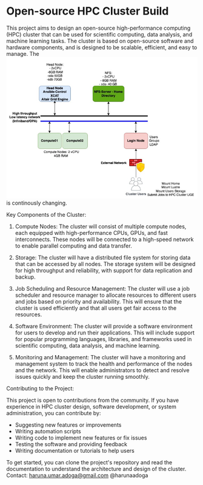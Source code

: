 # Open-source HPC Cluster Build

This project aims to design an open-source high-performance computing (HPC) cluster that can be used for scientific computing, data analysis, and machine learning tasks. The cluster is based on open-source software and hardware components, and is designed to be scalable, efficient, and easy to manage. The ![Cluster Topology](https://github.com/harunaadoga/hpc_cluster_build/blob/main/Cluster-Topology.jpg) is continously changing.

Key Components of the Cluster:

1. Compute Nodes: The cluster will consist of multiple compute nodes, each equipped with high-performance CPUs, GPUs, and fast interconnects. These nodes will be connected to a high-speed network to enable parallel computing and data transfer.

2. Storage: The cluster will have a distributed file system for storing data that can be accessed by all nodes. The storage system will be designed for high throughput and reliability, with support for data replication and backup.

3. Job Scheduling and Resource Management: The cluster will use a job scheduler and resource manager to allocate resources to different users and jobs based on priority and availability. This will ensure that the cluster is used efficiently and that all users get fair access to the resources.

4. Software Environment: The cluster will provide a software environment for users to develop and run their applications. This will include support for popular programming languages, libraries, and frameworks used in scientific computing, data analysis, and machine learning.

5. Monitoring and Management: The cluster will have a monitoring and management system to track the health and performance of the nodes and the network. This will enable administrators to detect and resolve issues quickly and keep the cluster running smoothly.

Contributing to the Project:

This project is open to contributions from the community. If you have experience in HPC cluster design, software development, or system administration, you can contribute by:

- Suggesting new features or improvements
- Writing automation scripts
- Writing code to implement new features or fix issues
- Testing the software and providing feedback
- Writing documentation or tutorials to help users


To get started, you can clone the project's repository and read the documentation to understand the architecture and design of the cluster.
Contact: haruna.umar.adoga@gmail.com
@harunaadoga
